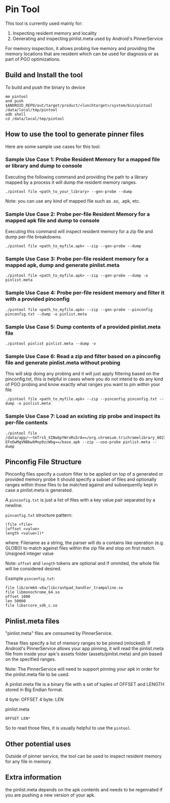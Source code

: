 # Pin Tool

This tool is currently used mainly for:

1) Inspecting resident memory and locality
2) Generating and inspecting pinlist.meta used by Android's PinnerService

For memory inspection, it allows probing live memory and providing the memory
locations that are resident which can be used for diagnosis or as part of PGO
optimizations.

## Build and Install the tool

To build and push the binary to device
```
mm pintool
and push $ANDROID_REPO/out/target/product/<lunchtarget>/system/bin/pintool /data/local/tmp/pintool
adb shell
cd /data/local/tmp/pintool
```


## How to use the tool to generate pinner files

Here are some sample use cases for this tool.

### Sample Use Case 1: Probe Resident Memory for a mapped file or library and dump to console

Executing the following command and providing the path to a library mapped by a process
it will dump the resident memory ranges.

```
./pintool file <path_to_your_library> --gen-probe --dump
```

Note: you can use any kind of mapped file such as .so, .apk, etc.

### Sample Use Case 2: Probe per-file Resident Memory for a mapped apk file and dump to console

Executing this command will inspect resident memory for a zip file and dump
per-file breakdowns.

```
./pintool file <path_to_myfile.apk> --zip --gen-probe --dump
```

### Sample Use Case 3: Probe per-file resident memory for a mapped apk, dump and generate pinlist.meta
```
./pintool file <path_to_myfile.apk> --zip --gen-probe --dump -o pinlist.meta
```

### Sample Use Case 4: Probe per-file resident memory and filter it with a provided pinconfig
```
./pintool file <path_to_myfile.apk> --zip --gen-probe --pinconfig pinconfig.txt --dump -o pinlist.meta
```

### Sample Use Case 5: Dump contents of a provided pinlist.meta file
```
./pintool pinlist pinlist.meta --dump -v
```

### Sample Use Case 6: Read a zip and filter based on a pinconfig file and generate pinlist.meta without probing

This will skip doing any probing and it will just apply filtering based on the pinconfig.txt, this is helpful
in cases where you do not intend to do any kind of PGO probing and know exactly what ranges you want to pin within your file

```
./pintool file <path_to_myfile.apk> --zip --pinconfig pinconfig.txt --dump -o pinlist.meta
```

### Sample Use Case 7: Load an existing zip probe and inspect its per-file contents

```
./pintool file /data/app/~~tmTrs5_XINwbpYWroRu5rA==/org.chromium.trichromelibrary_602300034-EFoOwMgVNBbwkMnp9zcWbg==/base.apk --zip --use-probe pinlist.meta --dump
```


## Pinconfig File Structure

Pinconfig files specify a custom filter to be applied on top of a generated or provided memory probe
it should specify a subset of files and optionally ranges within those files to be matched against
and subsequently kept in case a pinlist.meta is generated.

A `pinconfig.txt` is just a list of files with a key value pair separated by a newline.

`pinconfig.txt` structure pattern:
```
(file <file>
[offset <value>
length <value>])*
```
where:
<file>
    Filename as a string, the parser will do a contains like operation (e.g. GLOB(*<file>*)) to match against files
    within the zip file and stop on first match.
<value>
    Unsigned integer value

Note: `offset` and `length` tokens are optional and if ommited, the whole file will be considered desired.


Example `pinconfig.txt`:
```
file lib/arm64-v8a/libcrashpad_handler_trampoline.so
file libmonochrome_64.so
offset 1000
len 50000
file libarcore_sdk_c.so
```

## Pinlist.meta files

"pinlist.meta" files are consumed by PinnerService.

These files specify a list of memory ranges to be pinned (mlocked).
If Android's PinnerService allows your app pinning, it will read the pinlist.meta
file from inside your apk's assets folder (assets/pinlist.meta) and pin based
on the specified ranges.

Note: The PinnerService will need to support pinning your apk in order for the
pinlist.meta file to be used.

A pinlist.meta file is a binary file with a set of tuples of OFFSET and LENGTH
stored in Big Endian format.

4 byte: OFFSET
4 byte: LEN

pinlist.meta
```
OFFSET LEN*
```

So to read those files, it is usually helpful to use the `pintool`.

## Other potential uses

Outside of pinner service, the tool can be used to inspect resident memory for
any file in memory.

## Extra information

the pinlist.meta depends on the apk contents and needs to be regenrated if
you are pushing a new version of your apk.